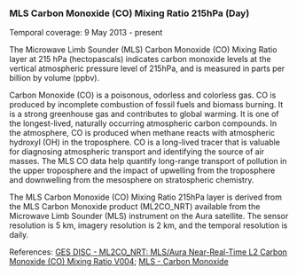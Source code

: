 ### MLS Carbon Monoxide (CO) Mixing Ratio 215hPa (Day)
Temporal coverage: 9 May 2013 - present

The Microwave Limb Sounder (MLS) Carbon Monoxide (CO) Mixing Ratio layer at 215 hPa (hectopascals) indicates carbon monoxide levels at the vertical atmospheric pressure level of 215hPa, and is measured in parts per billion by volume (ppbv).

Carbon Monoxide (CO) is a poisonous, odorless and colorless gas. CO is produced by incomplete combustion of fossil fuels and biomass burning.  It is a strong greenhouse gas and contributes to global warming. It is one of the longest-lived, naturally occurring atmospheric carbon compounds. In the atmosphere, CO is produced when methane reacts with atmospheric hydroxyl (OH) in the troposphere.  CO is a long-lived tracer that is valuable for diagnosing atmospheric transport and identifying the source of air masses. The MLS CO data help quantify long-range transport of pollution in the upper troposphere and the impact of upwelling from the troposphere and downwelling from the mesosphere on stratospheric chemistry.

The MLS Carbon Monoxide (CO) Mixing Ratio 215hPa layer is derived from the MLS Carbon Monoxide product (ML2CO_NRT) available from the Microwave Limb Sounder (MLS) instrument on the Aura satellite. The sensor resolution is 5 km, imagery resolution is 2 km, and the temporal resolution is daily.

References: [GES DISC - ML2CO_NRT: MLS/Aura Near-Real-Time L2 Carbon Monoxide (CO) Mixing Ratio V004](https://disc.gsfc.nasa.gov/datasets/ML2CO_NRT_V004/summary); [MLS - Carbon Monoxide](http://mls.jpl.nasa.gov/products/co_product.php)

